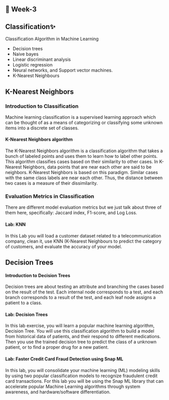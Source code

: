 ## 📅 Week-3
## Classification✨

Classification Algorithm in Machine Learning

- Decision trees
- Naive bayes
- Linear discriminant analysis
- Logistic regression 
- Neural networks, and Support vector machines.
- K-Nearest Neighbours
## K-Nearest Neighbors 
### Introduction to Classification

Machine learning classification is a supervised learning approach which can be thought of as a means of categorizing or classifying some unknown items into a discrete set of classes. 

#### K-Nearest Neighbors algorithm

The K-Nearest Neighbors algorithm is a classification algorithm that takes a bunch of labeled points and uses them to learn how to label other points. This algorithm classifies cases based on their similarity to other cases. In K-Nearest Neighbors, data points that are near each other are said to be neighbors. K-Nearest Neighbors is based on this paradigm. Similar cases with the same class labels are near each other. Thus, the distance between two cases is a measure of their dissimilarity.

### Evaluation Metrics in Classification

There are different model evaluation metrics but we just talk about three of them here, specifically: Jaccard index, F1-score, and Log Loss. 

#### Lab: KNN

In this Lab you will load a customer dataset related to a telecommunication company, clean it, use KNN (K-Nearest Neighbours to predict the category of customers, and evaluate the accuracy of your model.

## Decision Trees

#### Introduction to Decision Trees

Decision trees are about testing an attribute and branching the cases based on the result of the test. 
Each internal node corresponds to a test, and each branch corresponds to a result of the test, and each leaf node assigns a patient to a class. 

#### Lab: Decision Trees

In this lab exercise, you will learn a popular machine learning algorithm, Decision Tree. You will use this classification algorithm to build a model from historical data of patients, and their respond to different medications. 
Then you use the trained decision tree to predict the class of a unknown patient, or to find a proper drug for a new patient.

#### Lab: Faster Credit Card Fraud Detection using Snap ML

In this lab,  you will consolidate your machine learning (ML) modeling skills by using two popular classification models to recognize fraudulent credit card transactions. For this lab you will be using the Snap ML library that can accelerate popular Machine Learning algorithms through system awareness, and hardware/software differentiation.














